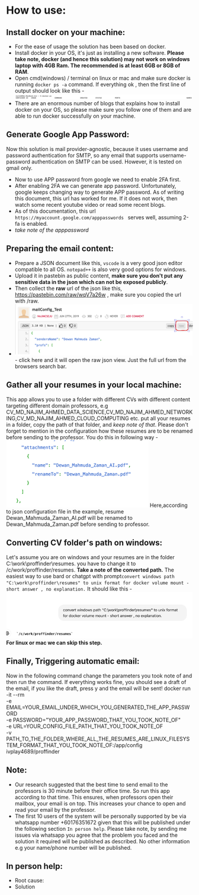 # How to use:
## Install docker on your machine:
- For the ease of usage the solution has been based on docker.
- Install docker in your OS, it's just as installing a new software. **Please take note, docker (and hence this solution) may not work on windows laptop with 4GB Ram. The recommended is at least 6GB or 8GB of RAM**. 
- Open cmd(windows) / terminal on linux or mac and make sure docker is running `docker ps -a` command.  If everything ok , then the first line of output should look like this -
![img.png](img.png)
- There are an enormous number of blogs that explains how to install docker on your OS, so please make sure you follow one of them and are able to run docker successfully on your machine.

## Generate Google App Password:
Now this solution is mail provider-agnostic, because it uses username and password authentication for SMTP, so any email that supports username-password authentication on SMTP can be used. However, it is tested on gmail only. 

- Now to use APP password from google we need to enable 2FA first. 
- After enabling 2FA we can generate app password. Unfortunately, google keeps changing way to generate APP password. As of writing this document, this url has worked for me. If it does not work, then watch some recent youtube video or read some recent blogs.
- As of this documentation, this url `https://myaccount.google.com/apppasswords ` serves well, assuming 2-fa is enabled. 
- _take note of the apppassword_
## Preparing the email content:
- Prepare a JSON document like this, `vscode` is a very good json editor compatible to all OS. `notepad++` is also very good options for windows.
- Upload it in pastebin as public content, **make sure you don't put any sensitive data in the json which can not be exposed publicly**.
- Then collect the **raw** url of the json like this, https://pastebin.com/raw/wqV7a26w , make sure you copied the url with /raw.
- ![img_1.png](img_1.png) - click here and it will open the raw json view. Just the full url from the browsers search bar.

## Gather all your resumes in your local machine:
This app allows you to use a folder with different CVs with different content targeting different domain professors, e.g CV_MD_NAJIM_AHMED_DATA_SCIENCE,CV_MD_NAJIM_AHMED_NETWORKING,CV_MD_NAJIM_AHMED_CLOUD_COMPUTING etc. put all your resumes in a folder, copy the path of that folder, and _keep note of that_. Please don't forget to mention in the configuration how these resumes are to be renamed before sending to the professor. You do this in following way - 
![img_2.png](img_2.png)
Here,according to json configuration file in the example, resume Dewan_Mahmuda_Zaman_AI.pdf will be renamed to Dewan_Mahmuda_Zaman.pdf before sending to professor.


## Converting CV folder's path on windows:
Let's assume you are on windows and your resumes are in the folder C:\work\proffinder\resumes. you have to change it to /c/work/proffinder/resumes. **Take a note of the converted path.** The easiest way to use bard or chatgpt with prompt`convert windows path "C:\work\proffinder\resumes" to unix format for docker volume mount - short answer , no explanation.` It should like this - ![img_3.png](img_3.png)
**For linux or mac we can skip this step.**
## Finally, Triggering automatic email:
Now in the following command change the parameters you took note of and then run the command. If everything works fine, you should see a draft of the email, if you like the draft, press y and the email will be sent!
docker run -it --rm \
-e EMAIL=YOUR_EMAIL_UNDER_WHICH_YOU_GENERATED_THE_APP_PASSWORD \
-e PASSWORD="YOUR_APP_PASSWORD_THAT_YOU_TOOK_NOTE_OF" \
-e URL=YOUR_CONFIG_FILE_PATH_THAT_YOU_TOOK_NOTE_OF \
-v PATH_TO_THE_FOLDER_WHERE_ALL_THE_RESUMES_ARE_LINUX_FILESYSTEM_FORMAT_THAT_YOU_TOOK_NOTE_OF:/app/config \
ivplay4689/proffinder

## Note:
- Our research suggested that the best time to send email to the professors is 30 minute before their office time. So run this app according to that time. This ensures, when professors open their mailbox, your email is on top. This increases your chance to open and read your email by the professor.
- The first 10 users of the system will be personally supported by be via whatsapp number +60176351672 given that this will be published under the following section `In person help`. Please take note, by sending me issues via whatsapp you agree that the problem you faced and the solution it required will be published as described. No other information e.g your name/phone number will be published.

## In person help:
- Root cause:
- Solution